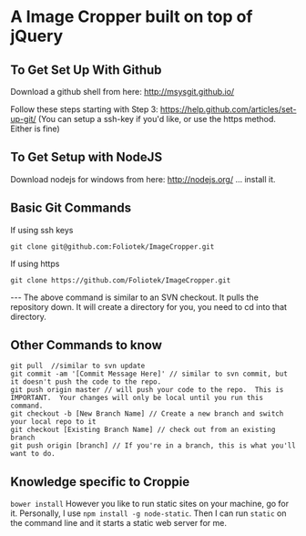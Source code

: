 A Image Cropper built on top of jQuery
===

To Get Set Up With Github
---
Download a github shell from here: http://msysgit.github.io/

Follow these steps starting with Step 3: https://help.github.com/articles/set-up-git/
(You can setup a ssh-key if you'd like, or use the https method.  Either is fine)


To Get Setup with NodeJS
---
Download nodejs for windows from here: http://nodejs.org/ ... install it.


Basic Git Commands
---
If using ssh keys
```
git clone git@github.com:Foliotek/ImageCropper.git
```

If using https
```
git clone https://github.com/Foliotek/ImageCropper.git
```

--- The above command is similar to an SVN checkout.  It pulls the repository down.  It will create a directory for you, you need to cd into that directory.


Other Commands to know
---
```
git pull  //similar to svn update
git commit -am '[Commit Message Here]' // similar to svn commit, but it doesn't push the code to the repo.
git push origin master // will push your code to the repo.  This is IMPORTANT.  Your changes will only be local until you run this command.
git checkout -b [New Branch Name] // Create a new branch and switch your local repo to it
git checkout [Existing Branch Name] // check out from an existing branch
git push origin [branch] // If you're in a branch, this is what you'll want to do.
```

Knowledge specific to Croppie
---
`bower install`
However you like to run static sites on your machine, go for it.  Personally, I use `npm install -g node-static`.
Then I can run `static` on the command line and it starts a static web server for me.